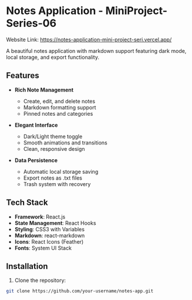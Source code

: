 # Notes Application - MiniProject-Series-06

Website Link: https://notes-application-mini-project-seri.vercel.app/

A beautiful notes application with markdown support featuring dark mode, local storage, and export functionality.

## Features

- **Rich Note Management**
  - Create, edit, and delete notes
  - Markdown formatting support
  - Pinned notes and categories

- **Elegant Interface**
  - Dark/Light theme toggle
  - Smooth animations and transitions
  - Clean, responsive design

- **Data Persistence**
  - Automatic local storage saving
  - Export notes as .txt files
  - Trash system with recovery

## Tech Stack

- **Framework**: React.js
- **State Management**: React Hooks
- **Styling**: CSS3 with Variables
- **Markdown**: react-markdown
- **Icons**: React Icons (Feather)
- **Fonts**: System UI Stack

## Installation

1. Clone the repository:
```bash
git clone https://github.com/your-username/notes-app.git
